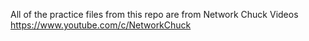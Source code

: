 All of the practice files from this repo are from Network Chuck Videos
https://www.youtube.com/c/NetworkChuck